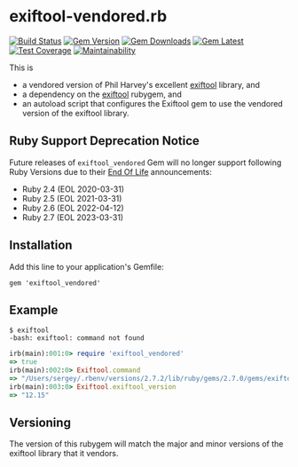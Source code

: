 # exiftool-vendored.rb

[![Build Status](https://github.com/exiftool-rb/exiftool_vendored.rb/actions/workflows/build.yml/badge.svg)](https://github.com/exiftool-rb/exiftool_vendored.rb/actions)
[![Gem Version](https://badge.fury.io/rb/exiftool_vendored.svg)](http://rubygems.org/gems/exiftool_vendored)
[![Gem Downloads](https://img.shields.io/gem/dt/exiftool_vendored.svg)](http://rubygems.org/gems/exiftool_vendored)
[![Gem Latest](https://img.shields.io/gem/dtv/exiftool_vendored.svg)](http://rubygems.org/gems/exiftool_vendored)
[![Test Coverage](https://api.codeclimate.com/v1/badges/57fa22bff558e49bf128/test_coverage)](https://codeclimate.com/github/exiftool-rb/exiftool_vendored.rb/test_coverage)
[![Maintainability](https://api.codeclimate.com/v1/badges/57fa22bff558e49bf128/maintainability)](https://codeclimate.com/github/exiftool-rb/exiftool_vendored.rb/maintainability)

This is

- a vendored version of Phil Harvey's excellent [exiftool](http://www.sno.phy.queensu.ca/~phil/exiftool) library, and
- a dependency on the [exiftool](https://github.com/exiftool-rb/exiftool.rb) rubygem, and
- an autoload script that configures the Exiftool gem to use the vendored version of the exiftool library.

## Ruby Support Deprecation Notice

Future releases of `exiftool_vendored` Gem will no longer support following
Ruby Versions due to their [End Of Life](https://www.ruby-lang.org/en/downloads/branches/) announcements:

- Ruby 2.4 (EOL 2020-03-31)
- Ruby 2.5 (EOL 2021-03-31)
- Ruby 2.6 (EOL 2022-04-12)
- Ruby 2.7 (EOL 2023-03-31)

## Installation

Add this line to your application's Gemfile:

    gem 'exiftool_vendored'

## Example

    $ exiftool
    -bash: exiftool: command not found

```ruby
irb(main):001:0> require 'exiftool_vendored'
=> true
irb(main):002:0> Exiftool.command
=> "/Users/sergey/.rbenv/versions/2.7.2/lib/ruby/gems/2.7.0/gems/exiftool_vendored-12.15.0/bin/exiftool"
irb(main):003:0> Exiftool.exiftool_version
=> "12.15"
```

## Versioning

The version of this rubygem will match the major and minor versions of the exiftool library that it
vendors.
